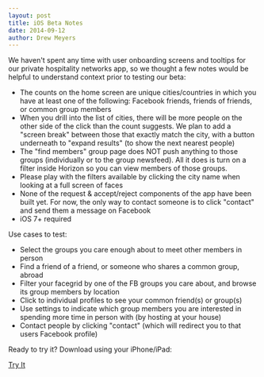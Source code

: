```yaml
---
layout: post
title: iOS Beta Notes
date: 2014-09-12
author: Drew Meyers
---
```

We haven't spent any time with user onboarding screens and tooltips for our private hospitality networks app, so we thought a few notes would be helpful to understand context prior to testing our beta:

- The counts on the home screen are unique cities/countries in which you have at least one of the following: Facebook friends, friends of friends, or common group members
- When you drill into the list of cities, there will be more people on the other side of the click than the count suggests. We plan to add a "screen break" between those that exactly match the city, with a button underneath to "expand results" (to show the next nearest people)
- The "find members" group page does NOT push anything to those groups (individually or to the group newsfeed). All it does is turn on a filter inside Horizon so you can view members of those groups.
- Please play with the filters available by clicking the city name when looking at a full screen of faces
- None of the request & accept/reject components of the app have been built yet. For now, the only way to contact someone is to click "contact" and send them a message on Facebook
- iOS 7+ required

Use cases to test:

- Select the groups you care enough about to meet other members in person
- Find a friend of a friend, or someone who shares a common group, abroad
- Filter your facegrid by one of the FB groups you care about, and browse its group members by location
- Click to individual profiles to see your common friend(s) or group(s)
- Use settings to indicate which group members you are interested in spending more time in person with (by hosting at your house)
- Contact people by clicking "contact" (which will redirect you to that users Facebook profile)

Ready to try it? Download using your iPhone/iPad: 

<a href="http://app.horizonapp.co" class="btn btn--full">Try It</a>